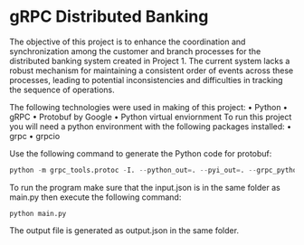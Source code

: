 # gRPC Distributed Banking

The objective of this project is to enhance the coordination and synchronization among the customer and branch processes for the distributed banking system created in Project 1. The current system lacks a robust mechanism for maintaining a consistent order of events across these processes, leading to potential inconsistencies and difficulties in tracking the sequence of operations.


The following technologies were used in making of this project:
•	Python
•	gRPC
•	Protobuf by Google
•	Python virtual enviornment
To run this project you will need a python environment with the following packages installed:
•	grpc
•	grpcio


Use the following command to generate the Python code for protobuf:

```python
python -m grpc_tools.protoc -I. --python_out=. --pyi_out=. --grpc_python_out=. .example.proto
```


To run the program make sure that the input.json is in the same folder as main.py then execute the following command:
````
python main.py
````


The output file is generated as output.json in the same folder.
